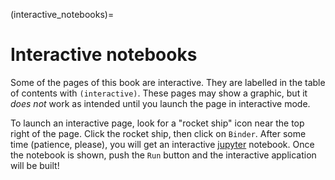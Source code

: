 (interactive_notebooks)=

# Interactive notebooks

Some of the pages of this book are interactive.
They are labelled in the table of contents with `(interactive)`.
These pages may show a graphic, but it *does not* work as intended until you launch the page in interactive mode.

To launch an interactive page, look for a "rocket ship" icon near the top right of the page.
Click the rocket ship, then click on `Binder`.
After some time (patience, please), you will get an interactive [jupyter](https://jupyter.org/) notebook.
Once the notebook is shown, push the `Run` button and the interactive application will be built!


